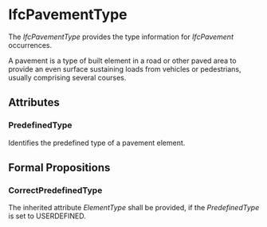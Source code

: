 # IfcPavementType

The _IfcPavementType_ provides the type information for _IfcPavement_ occurrences.
<!-- end of short definition -->

A pavement is a type of built element in a road or other paved area to provide an even surface sustaining loads from vehicles or pedestrians, usually comprising several courses.

## Attributes

### PredefinedType
Identifies the predefined type of a pavement element.

## Formal Propositions

### CorrectPredefinedType
The inherited attribute _ElementType_ shall be provided, if the _PredefinedType_ is set to USERDEFINED.
